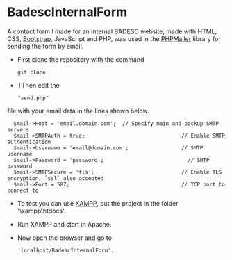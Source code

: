 # BadescInternalForm

A contact form I made for an internal BADESC website, made with HTML, CSS, [Bootstrap](https://getbootstrap.com/), JavaScript and PHP, was used in the [PHPMailer](https://github.com/PHPMailer/PHPMailer) library for sending the form by email.

* First clone the repository with the command   
                
      git clone

* TThen edit the 

      "send.php" 
          
 file with your email data in the lines shown below.

      $mail->Host = 'email.domain.com';  // Specify main and backup SMTP servers
      $mail->SMTPAuth = true;                               // Enable SMTP authentication
      $mail->Username = 'email@domain.com';                 // SMTP username
      $mail->Password = 'password';                           // SMTP password
      $mail->SMTPSecure = 'tls';                            // Enable TLS encryption, `ssl` also accepted
      $mail->Port = 587;                                    // TCP port to connect to


* To test you can use [XAMPP](https://www.apachefriends.org/pt_br/index.html), put the project in the folder '\xampp\htdocs'.

* Run XAMPP and start in Apache.

* Now open the browser and go to 

      'localhost/BadescInternalForm'.
